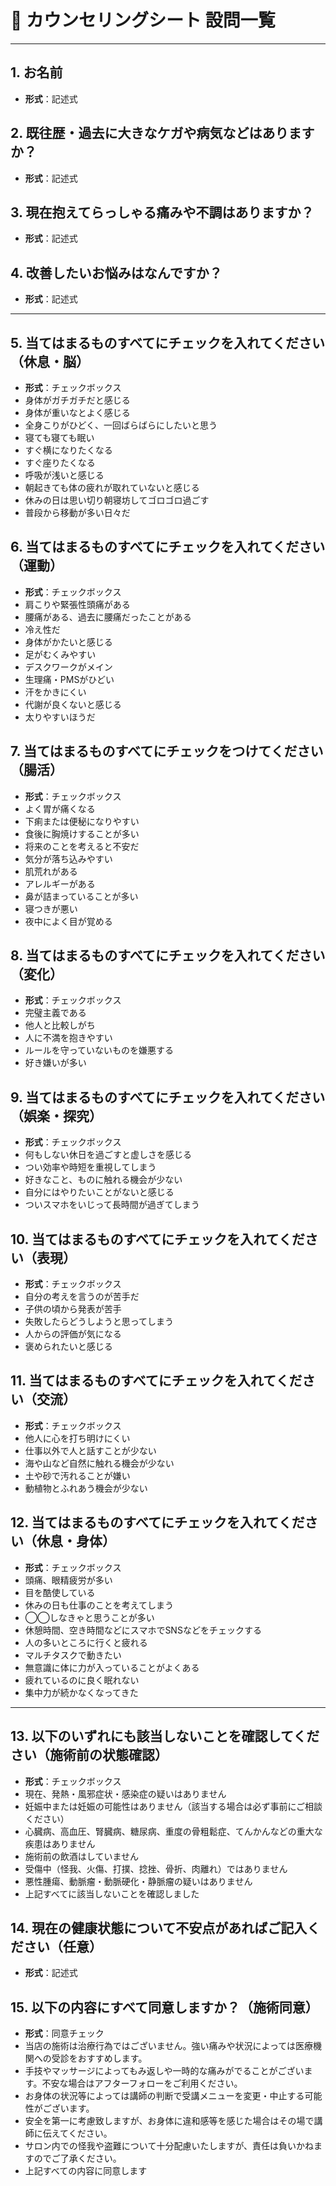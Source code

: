 # 📝 カウンセリングシート 設問一覧

---

## 1. お名前
- **形式**：記述式

## 2. 既往歴・過去に大きなケガや病気などはありますか？
- **形式**：記述式

## 3. 現在抱えてらっしゃる痛みや不調はありますか？
- **形式**：記述式

## 4. 改善したいお悩みはなんですか？
- **形式**：記述式

---

## 5. 当てはまるものすべてにチェックを入れてください（休息・脳）
- **形式**：チェックボックス
- 身体がガチガチだと感じる
- 身体が重いなとよく感じる
- 全身こりがひどく、一回ばらばらにしたいと思う
- 寝ても寝ても眠い
- すぐ横になりたくなる
- すぐ座りたくなる
- 呼吸が浅いと感じる
- 朝起きても体の疲れが取れていないと感じる
- 休みの日は思い切り朝寝坊してゴロゴロ過ごす
- 普段から移動が多い日々だ

## 6. 当てはまるものすべてにチェックを入れてください（運動）
- **形式**：チェックボックス
- 肩こりや緊張性頭痛がある
- 腰痛がある、過去に腰痛だったことがある
- 冷え性だ
- 身体がかたいと感じる
- 足がむくみやすい
- デスクワークがメイン
- 生理痛・PMSがひどい
- 汗をかきにくい
- 代謝が良くないと感じる
- 太りやすいほうだ

## 7. 当てはまるものすべてにチェックをつけてください（腸活）
- **形式**：チェックボックス
- よく胃が痛くなる
- 下痢または便秘になりやすい
- 食後に胸焼けすることが多い
- 将来のことを考えると不安だ
- 気分が落ち込みやすい
- 肌荒れがある
- アレルギーがある
- 鼻が詰まっていることが多い
- 寝つきが悪い
- 夜中によく目が覚める

## 8. 当てはまるものすべてにチェックを入れてください（変化）
- **形式**：チェックボックス
- 完璧主義である
- 他人と比較しがち
- 人に不満を抱きやすい
- ルールを守っていないものを嫌悪する
- 好き嫌いが多い

## 9. 当てはまるものすべてにチェックを入れてください（娯楽・探究）
- **形式**：チェックボックス
- 何もしない休日を過ごすと虚しさを感じる
- つい効率や時短を重視してしまう
- 好きなこと、ものに触れる機会が少ない
- 自分にはやりたいことがないと感じる
- ついスマホをいじって長時間が過ぎてしまう

## 10. 当てはまるものすべてにチェックを入れてください（表現）
- **形式**：チェックボックス
- 自分の考えを言うのが苦手だ
- 子供の頃から発表が苦手
- 失敗したらどうしようと思ってしまう
- 人からの評価が気になる
- 褒められたいと感じる

## 11. 当てはまるものすべてにチェックを入れてください（交流）
- **形式**：チェックボックス
- 他人に心を打ち明けにくい
- 仕事以外で人と話すことが少ない
- 海や山など自然に触れる機会が少ない
- 土や砂で汚れることが嫌い
- 動植物とふれあう機会が少ない

## 12. 当てはまるものすべてにチェックを入れてください（休息・身体）
- **形式**：チェックボックス
- 頭痛、眼精疲労が多い
- 目を酷使している
- 休みの日も仕事のことを考えてしまう
- ◯◯しなきゃと思うことが多い
- 休憩時間、空き時間などにスマホでSNSなどをチェックする
- 人の多いところに行くと疲れる
- マルチタスクで動きたい
- 無意識に体に力が入っていることがよくある
- 疲れているのに良く眠れない
- 集中力が続かなくなってきた

---

## 13. 以下のいずれにも該当しないことを確認してください（施術前の状態確認）
- **形式**：チェックボックス
- 現在、発熱・風邪症状・感染症の疑いはありません
- 妊娠中または妊娠の可能性はありません（該当する場合は必ず事前にご相談ください）
- 心臓病、高血圧、腎臓病、糖尿病、重度の骨粗鬆症、てんかんなどの重大な疾患はありません
- 施術前の飲酒はしていません
- 受傷中（怪我、火傷、打撲、捻挫、骨折、肉離れ）ではありません
- 悪性腫瘍、動脈瘤・動脈硬化・静脈瘤の疑いはありません
- 上記すべてに該当しないことを確認しました

## 14. 現在の健康状態について不安点があればご記入ください（任意）
- **形式**：記述式

## 15. 以下の内容にすべて同意しますか？（施術同意）
- **形式**：同意チェック
- 当店の施術は治療行為ではございません。強い痛みや状況によっては医療機関への受診をおすすめします。
- 手技やマッサージによってもみ返しや一時的な痛みがでることがございます。不安な場合はアフターフォローをご利用ください。
- お身体の状況等によっては講師の判断で受講メニューを変更・中止する可能性がございます。
- 安全を第一に考慮致しますが、お身体に違和感等を感じた場合はその場で講師に伝えてください。
- サロン内での怪我や盗難について十分配慮いたしますが、責任は負いかねますのでご了承ください。
- 上記すべての内容に同意します